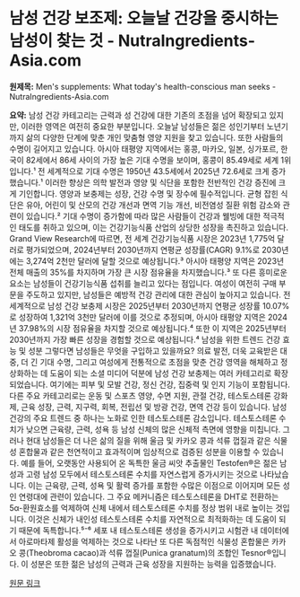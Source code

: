 # 남성 건강 보조제: 오늘날 건강을 중시하는 남성이 찾는 것 - NutraIngredients-Asia.com

**원제목:** Men's supplements: What today's health-conscious man seeks - NutraIngredients-Asia.com

**요약:** 남성 건강 카테고리는 근력과 성 건강에 대한 기존의 초점을 넘어 확장되고 있지만, 이러한 영역은 여전히 중요한 부분입니다. 오늘날 남성들은 젊은 성인기부터 노년기까지 삶의 다양한 단계에 맞춘 개인 맞춤형 영양 지원을 찾고 있습니다. 또한 사람들의 수명이 길어지고 있습니다. 아시아 태평양 지역에서는 홍콩, 마카오, 일본, 싱가포르, 한국이 82세에서 86세 사이의 가장 높은 기대 수명을 보이며, 홍콩이 85.49세로 세계 1위입니다.¹ 전 세계적으로 기대 수명은 1950년 43.5세에서 2025년 72.6세로 크게 증가했습니다.¹ 이러한 향상은 의학 발전과 영양 및 식단을 포함한 전반적인 건강 증진에 크게 기인합니다. 영양과 보충제는 성장, 건강 수명 및 장수에 필수적입니다. 균형 잡힌 식단은 유아, 어린이 및 산모의 건강 개선과 면역 기능 개선, 비전염성 질환 위험 감소와 관련이 있습니다.² 기대 수명이 증가함에 따라 많은 사람들이 건강과 웰빙에 대한 적극적인 태도를 취하고 있으며, 이는 건강기능식품 산업의 상당한 성장을 촉진하고 있습니다. Grand View Research에 따르면, 전 세계 건강기능식품 시장은 2023년 1,775억 달러로 평가되었으며, 2024년부터 2030년까지 연평균 성장률(CAGR) 9.1%로 2030년에는 3,274억 2천만 달러에 달할 것으로 예상됩니다.³ 아시아 태평양 지역은 2023년 전체 매출의 35%를 차지하며 가장 큰 시장 점유율을 차지했습니다.³ 또 다른 흥미로운 요소는 남성들이 건강기능식품 섭취를 늘리고 있다는 점입니다. 여성이 여전히 구매 부문을 주도하고 있지만, 남성들은 예방적 건강 관리에 대한 관심이 높아지고 있습니다. 전 세계적으로 남성 건강 보충제 시장은 2025년부터 2030년까지 연평균 성장률 10.07%로 성장하여 1,321억 3천만 달러에 이를 것으로 추정되며, 아시아 태평양 지역은 2024년 37.98%의 시장 점유율을 차지할 것으로 예상됩니다.⁴ 또한 이 지역은 2025년부터 2030년까지 가장 빠른 성장을 경험할 것으로 예상됩니다.⁴ 남성을 위한 트렌드 건강 효능 및 성분 그렇다면 남성들은 무엇을 구입하고 있을까요? 의료 발전, 더욱 교육받은 대중, 더 긴 기대 수명, 그리고 여성에게 전통적으로 초점을 맞춘 건강 영역을 해체하고 정상화하는 데 도움이 되는 소셜 미디어 덕분에 남성 건강 보충제는 여러 카테고리로 확장되었습니다. 여기에는 피부 및 모발 건강, 정신 건강, 집중력 및 인지 기능이 포함됩니다. 다른 주요 카테고리로는 운동 및 스포츠 영양, 수면 지원, 관절 건강, 테스토스테론 강화제, 근육 성장, 근력, 지구력, 회복, 전립선 및 방광 건강, 면역 건강 등이 있습니다. 남성 건강의 주요 트렌드 중 하나는 노화로 인한 테스토스테론 감소입니다. 테스토스테론 수치가 낮으면 근육량, 근력, 성욕 등 남성 신체의 많은 신체적 측면에 영향을 미칩니다. 그러나 현대 남성들은 더 나은 삶의 질을 위해 울금 및 카카오 콩과 석류 껍질과 같은 식물성 혼합물과 같은 천연적이고 효과적이며 임상적으로 검증된 성분을 이용할 수 있습니다. 예를 들어, 오랫동안 사용되어 온 독특한 울금 씨앗 추출물인 Testofen®은 젊은 남성과 고령 남성 모두에서 테스토스테론 수치를 자연스럽게 증가시키는 것으로 나타났습니다. 이는 근육량, 근력, 성욕 및 활력 증가를 포함한 수많은 이점으로 이어지며 모든 성인 연령대에 관련이 있습니다. 그 주요 메커니즘은 테스토스테론을 DHT로 전환하는 5α-환원효소를 억제하여 신체 내에서 테스토스테론 수치를 정상 범위 내로 높이는 것입니다. 이것은 신체가 내인성 테스토스테론 수치를 자연적으로 최적화하는 데 도움이 되기 때문에 독특합니다.⁵⁻⁶ 세포 내 테스토스테론 생성을 증가시키고 시험관 내 데이터에서 아로마타제 활성을 억제하는 것으로 나타난 또 다른 독점적인 식물성 혼합물은 카카오 콩(Theobroma cacao)과 석류 껍질(Punica granatum)의 조합인 Tesnor®입니다. 이 성분은 또한 젊은 남성의 근력과 근육 성장을 지원하는 능력을 입증했습니다.

[원문 링크](https://www.nutraingredients-asia.com/News/Promotional-features/mens-supplementation-for-hair-skin-and-cognitive-heath-in-apac/)
